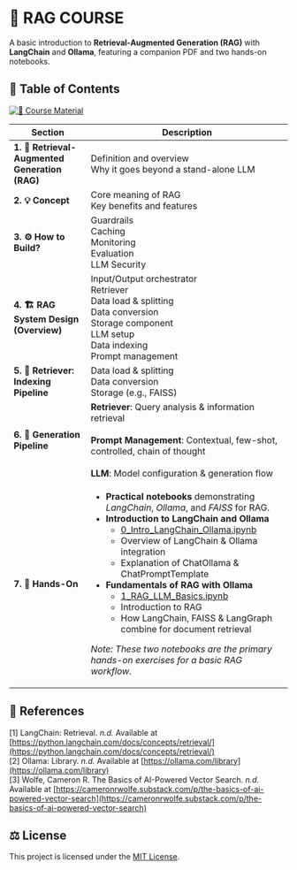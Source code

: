 # 🚀 RAG COURSE

A basic introduction to **Retrieval-Augmented Generation (RAG)** with **LangChain** and **Ollama**, featuring a companion PDF and two hands-on notebooks.

## 📜 Table of Contents  

[![📖 Course Material](https://img.shields.io/badge/PDF-Download-red?style=flat-square)](rag_course.pdf)

| **Section** | **Description** |
| --- | --- |
| **1. 🔎 Retrieval-Augmented Generation (RAG)** | Definition and overview <br> Why it goes beyond a stand-alone LLM |
| **2. 💡 Concept** | Core meaning of RAG <br> Key benefits and features |
| **3. ⚙️ How to Build?** | Guardrails <br> Caching <br> Monitoring <br> Evaluation <br> LLM Security |
| **4. 🏗 RAG System Design (Overview)** | Input/Output orchestrator <br> Retriever <br> Data load & splitting <br> Data conversion <br> Storage component <br> LLM setup <br> Data indexing <br> Prompt management |
| **5. 👀 Retriever: Indexing Pipeline** | Data load & splitting <br> Data conversion <br> Storage (e.g., FAISS) |
| **6. 🧩 Generation Pipeline** | **Retriever**: Query analysis & information retrieval <br><br> **Prompt Management**: Contextual, few-shot, controlled, chain of thought <br><br> **LLM**: Model configuration & generation flow |
| **7. 🔧 Hands-On** | <ul><li><strong>Practical notebooks</strong> demonstrating <em>LangChain</em>, <em>Ollama</em>, and <em>FAISS</em> for RAG.</li><li><strong>Introduction to LangChain and Ollama</strong><ul><li><a href="./0_Intro_LangChain_Ollama/0_Intro_LangChain_Ollama.ipynb">0_Intro_LangChain_Ollama.ipynb</a></li><li>Overview of LangChain & Ollama integration</li><li>Explanation of ChatOllama & ChatPromptTemplate</li></ul></li><li><strong>Fundamentals of RAG with Ollama</strong><ul><li><a href="./1_RAG_Basics_Ollama/1_RAG_LLM_Basics.ipynb">1_RAG_LLM_Basics.ipynb</a></li><li>Introduction to RAG</li><li>How LangChain, FAISS & LangGraph combine for document retrieval</li></ul></li></ul><p><em>Note: These two notebooks are the primary hands-on exercises for a basic RAG workflow.</em></p> |


## 🔗 References  
[1] LangChain: Retrieval. *n.d.* Available at [https://python.langchain.com/docs/concepts/retrieval/](https://python.langchain.com/docs/concepts/retrieval/)  
[2] Ollama: Library. *n.d.* Available at [https://ollama.com/library](https://ollama.com/library)  
[3] Wolfe, Cameron R. The Basics of AI-Powered Vector Search. *n.d.* Available at [https://cameronrwolfe.substack.com/p/the-basics-of-ai-powered-vector-search](https://cameronrwolfe.substack.com/p/the-basics-of-ai-powered-vector-search)

## ⚖ License
This project is licensed under the [MIT License](./LICENSE).
